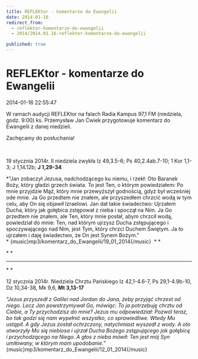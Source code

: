 ```yaml
---
title: REFLEKtor - komentarze do Ewangelii
date: 2014-01-16
redirect_from: 
  - reflektor-komentarze-do-ewangelii
  - 2014/2014.01.16-reflektor-komentarze-do-ewangelii

published: true
---
```




# REFLEKtor - komentarze do Ewangelii

<time>2014-01-16 22:55:47</time>


W ramach audycji REFLEKtor na falach Radia Kampus 97,1 FM (niedziela, godz. 9:00) 
ks. Przemysław Jan Ćwiek przygotowuje komentarz do Ewangelii z danej niedzieli.


Zachęcamy do posłuchania!


 


19 stycznia 2014r.
II niedziela zwykła
Iz 49,3.5-6; Ps 40,2.4ab.7-10; 1 Kor 1,1-3; J 1,14.12b; **J 1,29-34**


*"Jan zobaczył Jezusa, nadchodzącego ku niemu, i rzekł: Oto Baranek Boży, który gładzi grzech świata. To jest Ten, o którym powiedziałem: Po mnie przyjdzie Mąż, który mnie przewyższył godnością, gdyż był wcześniej ode mnie. Ja Go przedtem nie znałem, ale przyszedłem chrzcić wodą w tym celu, aby On się objawił Izraelowi. Jan dał takie świadectwo: Ujrzałem Ducha, który jak gołębica zstępował z nieba i spoczął na Nim. Ja Go przedtem nie znałem, ale Ten, który mnie posłał, abym chrzcił wodą, powiedział do mnie: Ten, nad którym ujrzysz Ducha zstępującego i spoczywającego nad Nim, jest Tym, który chrzci Duchem Świętym. Ja to ujrzałem i daję świadectwo, że On jest Synem Bożym."
* {music}mp3/komentarz_do_Ewangelii/19_01_2014{/music}  *
*


* *

***


* *

12 stycznia 2014r.
Niedziela Chrztu Pańskiego
Iz 42,1-4.6-7, Ps 29,1-4.9b-10, Dz 10,34-38, Mk 9,6, **Mt 3,13-17**

 *"Jezus przyszedł z Galilei nad Jordan do Jana, żeby przyjąć chrzest od niego. Lecz Jan powstrzymywał Go, mówiąc: To ja potrzebuję chrztu od Ciebie, a Ty przychodzisz do mnie? Jezus mu odpowiedział: Pozwól teraz, bo tak godzi się nam wypełnić wszystko, co sprawiedliwe. Wtedy Mu ustąpił. A gdy Jezus został ochrzczony, natychmiast wyszedł z wody. A oto otworzyły Mu się niebiosa i ujrzał Ducha Bożego zstępującego jak gołębicę i przychodzącego na Niego. A głos z nieba mówił: Ten jest mój Syn umiłowany, w którym mam upodobanie.*"
{music}mp3/komentarz_do_Ewangelii/12_01_2014{/music} 


<!--{{json:{"created_date":"2014-01-16 22:55:47","publish_down":"0000-00-00 00:00:00","id":"5355"}}}-->